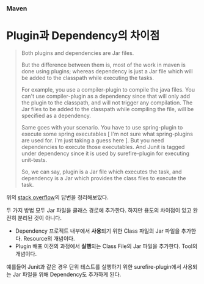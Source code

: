 ### Maven

# Plugin과 Dependency의 차이점


> Both plugins and dependencies are Jar files.
>
> But the difference between them is, most of the work in maven is done using plugins; whereas dependency is just a Jar file which will be added to the classpath while executing the tasks.
>
> For example, you use a compiler-plugin to compile the java files. You can't use compiler-plugin as a dependency since that will only add the plugin to the classpath, and will not trigger any compilation. The Jar files to be added to the classpath while compiling the file, will be specified as a dependency.
>
> Same goes with your scenario. You have to use spring-plugin to execute some spring executables [ I'm not sure what spring-plugins are used for. I'm just taking a guess here ]. But you need dependencies to execute those executables. And Junit is tagged under dependency since it is used by surefire-plugin for executing unit-tests.
>
> So, we can say, plugin is a Jar file which executes the task, and dependency is a Jar which provides the class files to execute the task.

위의 [stack overflow](https://stackoverflow.com/questions/11881663/what-is-the-difference-in-maven-between-dependency-and-plugin-tags-in-pom-xml)의 답변을 정리해보았다.


두 가지 방법 모두 Jar 파일을 클래스 경로에 추가한다. 하지만 용도의 차이점이 있고 완전히 분리된 것이 아니다.

- Dependency
  프로젝트 내부에서 **사용**되기 위한 Class 파일의 Jar 파일을 추가한다. Resource의 개념이다.
- Plugin
  배포 이전의 과정에서 **실행**되는 Class File의 Jar 파일을 추가한다. Tool의 개념이다.


예를들어 Junit과 같은 경우 단위 테스트를 실행하기 위한 surefire-plugin에서 사용되는 Jar 파일을 위해 Dependency도 추가하게 된다.
